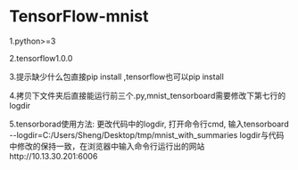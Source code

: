 # TensorFlow-mnist
1.python>=3

2.tensorflow1.0.0

3.提示缺少什么包直接pip install ,tensorflow也可以pip install

4.拷贝下文件夹后直接能运行前三个.py,mnist_tensorboard需要修改下第七行的logdir

5.tensorborad使用方法:
更改代码中的logdir,
打开命令行cmd,
输入tensorboard --logdir=C:/Users/Sheng/Desktop/tmp/mnist_with_summaries
logdir与代码中修改的保持一致，在浏览器中输入命令行运行出的网站http://10.13.30.201:6006
